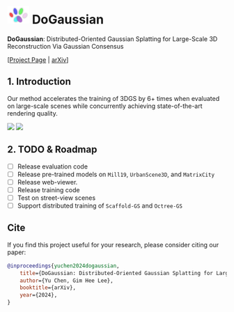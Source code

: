 # <img src="./assets/imgs/dog_icon.png" style="width:50px;height:auto"> DoGaussian

<b>DoGaussian</b>: Distributed-Oriented Gaussian Splatting for Large-Scale 3D Reconstruction Via Gaussian Consensus 

[[Project Page](https://aibluefisher.github.io/DoGaussian) | [arXiv](https://arxiv.org/abs/2405.13943)]

## 1. Introduction

Our method accelerates the training of 3DGS by 6+ times when evaluated on large-scale scenes while concurrently achieving state-of-the-art rendering quality.

<img src="./assets/imgs/dogaussian_pcl.gif" style="width:480px;height:auto" />
<img src="./assets/imgs/dogaussian.gif" style="width:480px;height:auto" />

## 2. TODO & Roadmap

- [ ] Release evaluation code
- [ ] Release pre-trained models on `Mill19`, `UrbanScene3D`, and `MatrixCity`
- [ ] Release web-viewer.
- [ ] Release training code
- [ ] Test on street-view scenes
- [ ] Support distributed training of `Scaffold-GS` and `Octree-GS`

## Cite

If you find this project useful for your research, please consider citing our paper:
```bibtex
@inproceedings{yuchen2024dogaussian,
    title={DoGaussian: Distributed-Oriented Gaussian Splatting for Large-Scale 3D Reconstruction Via Gaussian Consensus},
    author={Yu Chen, Gim Hee Lee},
    booktitle={arXiv},
    year={2024},
}
```
